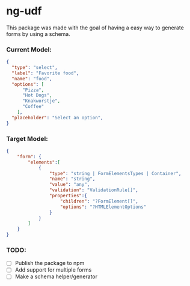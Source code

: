 # ng-udf

This package was made with the goal of having a easy way to generate
forms by using a schema.

### Current Model:
```json
{
  "type": "select",
  "label": "Favorite food",
  "name": "food",
  "options": [
      "Pizza", 
      "Hot Dogs", 
      "Knakworstje", 
      "Coffee"
    ],
  "placeholder": "Select an option",
}

```

### Target Model:

```json
{
    "form": {
        "elements":[
            {
                "type": "string | FormElementsTypes | Container",
                "name": "string",
                "value": "any",
                "validation": "ValidationRule[]",
                "properties":{
                    "children": "?FormElement[]",
                    "options": "?HTMLElementOptions"
                }
            }
        ]
    }
}


```

### TODO:
* [ ] Publish the package to npm
* [ ] Add support for multiple forms
* [ ] Make a schema helper/generator
